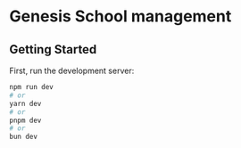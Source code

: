 # Genesis School management

## Getting Started

First, run the development server:

```bash
npm run dev
# or
yarn dev
# or
pnpm dev
# or
bun dev
```

